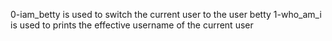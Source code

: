 0-iam_betty is used to switch the current user to the user betty
1-who_am_i is used to prints the effective username of the current user
